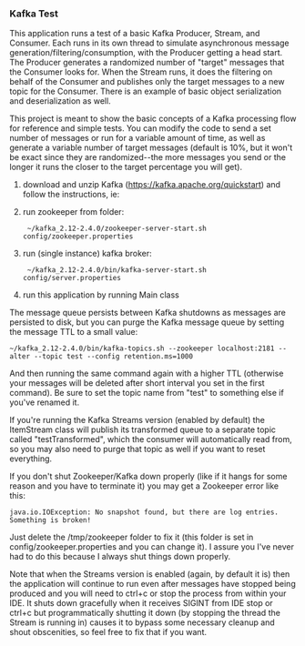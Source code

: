 ### Kafka Test

This application runs a test of a basic Kafka Producer, Stream, and Consumer. Each runs in its own thread to
simulate asynchronous message generation/filtering/consumption, with the Producer getting a head start. 
The Producer generates a randomized number of "target" messages that the Consumer looks for. When the Stream runs, 
it does the filtering on behalf of the Consumer and publishes only the target messages to a new topic for the 
Consumer. There is an example of basic object serialization and deserialization as well. 

This project is meant to show the basic concepts of a Kafka processing flow for reference and simple tests. 
You can modify the code to send a set number of messages or run for a variable amount of time, as well as 
generate a variable number of target messages (default is 10%, but it won't be exact since they are 
randomized--the more messages you send or the longer it runs the closer to the target percentage you will get).

1. download and unzip Kafka (https://kafka.apache.org/quickstart)
and follow the instructions, ie:
2. run zookeeper from folder: 

        ~/kafka_2.12-2.4.0/zookeeper-server-start.sh config/zookeeper.properties
        
3. run (single instance) kafka broker:

        ~/kafka_2.12-2.4.0/bin/kafka-server-start.sh config/server.properties
        
4. run this application by running Main class

The message queue persists between Kafka shutdowns as messages are persisted to disk, but you can purge the 
Kafka message queue by setting the message TTL to a small value:

    ~/kafka_2.12-2.4.0/bin/kafka-topics.sh --zookeeper localhost:2181 --alter --topic test --config retention.ms=1000
    
And then running the same command again with a higher TTL (otherwise your messages will be deleted after
short interval you set in the first command). Be sure to set the topic name from "test" to something else
if you've renamed it.

If you're running the Kafka Streams version (enabled by default) the ItemStream class will publish its transformed
queue to a separate topic called "testTransformed", which the consumer will automatically read from, so you may
also need to purge that topic as well if you want to reset everything.

If you don't shut Zookeeper/Kafka down properly (like if it hangs for some reason and you have to terminate it) 
you may get a Zookeeper error like this:

    java.io.IOException: No snapshot found, but there are log entries. Something is broken!
    
Just delete the /tmp/zookeeper folder to fix it (this folder is set in config/zookeeper.properties and 
you can change it). I assure you I've never had to do this because I always shut things down properly. 

Note that when the Streams version is enabled (again, by default it is) then the application will continue
to run even after messages have stopped being produced and you will need to ctrl+c or stop the process from 
within your IDE. It shuts down gracefully when it receives SIGINT from IDE stop or ctrl+c but programmatically 
shutting it down (by stopping the thread the Stream is running in) causes it to bypass some necessary cleanup 
and shout obscenities, so feel free to fix that if you want. 
